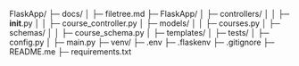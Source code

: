 FlaskApp/
├─ docs/
│  ├─ filetree.md <!-- This -->
├─ FlaskApp/ <!-- contains the app code -->
│  ├─ controllers/ <!-- Contains files which  -->
│  │  ├─ __init__.py <!-- lists controllers -->
│  │  ├─ course_controller.py <!-- paths for views -->
│  ├─ models/ <!-- talks to the db -->
│  │  ├─ courses.py
│  ├─ schemas/ <!-- communicate between controller and model -->
│  │  ├─ course_schema.py
│  ├─ templates/
│  ├─ tests/
│  ├─ config.py
│  ├─ main.py
├─ venv/
├─ .env
├─ .flaskenv
├─ .gitignore
├─ README.me
├─ requirements.txt
